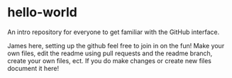 # hello-world
An intro repository for everyone to get familiar with the GitHub interface.

James here, setting up the github feel free to join in on the fun! 
Make your own files, edit the readme using pull requests and the readme branch, create your own files, ect. 
If you do make changes or create new files document it here! 
